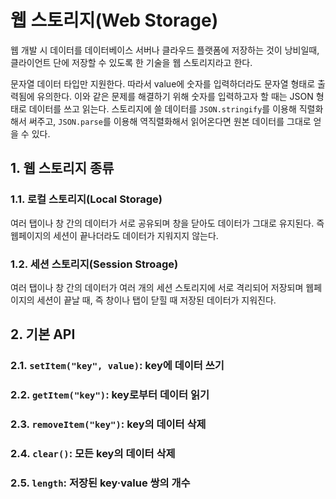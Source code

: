 # 웹 스토리지(Web Storage)

웹 개발 시 데이터를 데이터베이스 서버나 클라우드 플랫폼에 저장하는 것이 낭비일때, 클라이언트 단에 저장할 수 있도록 한 기술을 웹 스토리지라고 한다.

문자열 데이터 타입만 지원한다. 따라서 value에 숫자를 입력하더라도 문자열 형태로 출력됨에 유의한다. 이와 같은 문제를 해결하기 위해 숫자를 입력하고자 할 때는 JSON 형태로 데이터를 쓰고 읽는다. 스토리지에 쓸 데이터를 `JSON.stringify`를 이용해 직렬화해서 써주고, `JSON.parse`를 이용해 역직렬화해서 읽어온다면 원본 데이터를 그대로 얻을 수 있다.

## 1. 웹 스토리지 종류

### 1.1. 로컬 스토리지(Local Storage)

여러 탭이나 창 간의 데이터가 서로 공유되며 창을 닫아도 데이터가 그대로 유지된다. 즉 웹페이지의 세션이 끝나더라도 데이터가 지워지지 않는다.

### 1.2. 세션 스토리지(Session Stroage)

여러 탭이나 창 간의 데이터가 여러 개의 세션 스토리지에 서로 격리되어 저장되며 웹페이지의 세션이 끝날 때, 즉 창이나 탭이 닫힐 때 저장된 데이터가 지워진다.

## 2. 기본 API

### 2.1. `setItem("key", value)`: key에 데이터 쓰기

### 2.2. `getItem("key")`: key로부터 데이터 읽기

### 2.3. `removeItem("key")`: key의 데이터 삭제

### 2.4. `clear()`: 모든 key의 데이터 삭제

### 2.5. `length`: 저장된 key·value 쌍의 개수
